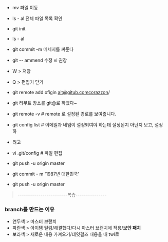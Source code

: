 * mv 파일 이동
* ls - al 전체 파일 목록 확인
* git init
* ls - al
* git commit -m 메세지를 써준다
* git -- ammend 수정 vi 권장
* W > 저장
* Q > 편집기 닫기
* git remote add ofigin ait@gitub.comcorazzon/ 
* git 리무트 장소를 git@로 하겠다~
* git remote -v #  remote 로 설정된 경로를 보여줍니다.
* git config list # 이메일과 네임이 설정되여야 하는데 설정된지 아닌지 보고, 설정하
* 려고
* vi .git/config # 파일 편집
 
* git push -u origin master

* git commit - m '1987년 대한민국'
* git push -u origin master


> ------------------------복습---------------

### branch를 만드는 이유
* 연두색 > 마스터 브랜치
* 파란색 > 아이템 털림/해결했다/다시 마스터 브랜치에 적용/**보안 패치**
* 보라색 > 새로운 내용 가져오기/데잇걸즈 내용을 내 twl로
